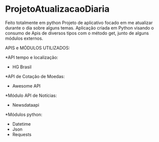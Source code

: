 # ProjetoAtualizacaoDiaria
Feito totalmente em python
Projeto de aplicativo focado em me atualizar durante o dia sobre alguns temas.
Aplicação criada em Python visando o consumo de Apis de diversos tipos com o método get, junto de alguns módulos externos.

APIS e MÓDULOS UTILIZADOS:

*API tempo e localização: 
- HG Brasil

*API de Cotação de Moedas:
- Awesome API 

*Módulo API de Notícias:
- Newsdataapi

*Módulos python:
- Datetime
- Json
- Requests

